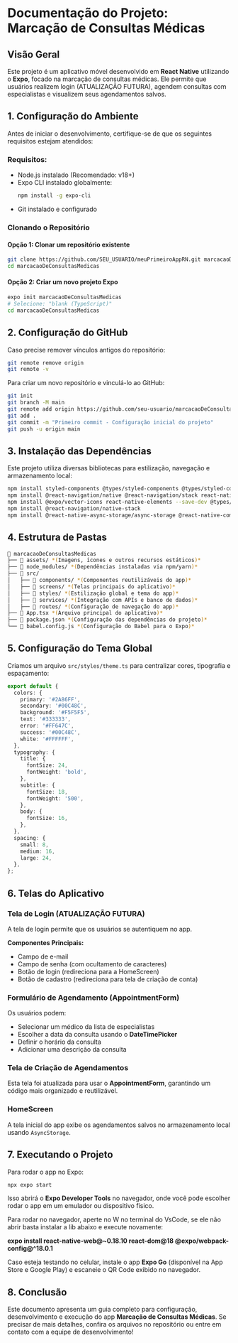 # Documentação do Projeto: Marcação de Consultas Médicas

## Visão Geral
Este projeto é um aplicativo móvel desenvolvido em **React Native** utilizando o **Expo**, focado na marcação de consultas médicas. Ele permite que usuários realizem login (ATUALIZAÇÃO FUTURA), agendem consultas com especialistas e visualizem seus agendamentos salvos.

## 1. Configuração do Ambiente
Antes de iniciar o desenvolvimento, certifique-se de que os seguintes requisitos estejam atendidos:

### Requisitos:
- Node.js instalado (Recomendado: v18+)
- Expo CLI instalado globalmente:
  ```sh
  npm install -g expo-cli
  ```
- Git instalado e configurado

### Clonando o Repositório
#### Opção 1: Clonar um repositório existente
```sh
git clone https://github.com/SEU_USUARIO/meuPrimeiroAppRN.git marcacaoDeConsultasMedicas
cd marcacaoDeConsultasMedicas
```

#### Opção 2: Criar um novo projeto Expo
```sh
expo init marcacaoDeConsultasMedicas
# Selecione: "blank (TypeScript)"
cd marcacaoDeConsultasMedicas
```

## 2. Configuração do GitHub
Caso precise remover vínculos antigos do repositório:
```sh
git remote remove origin
git remote -v
```

Para criar um novo repositório e vinculá-lo ao GitHub:
```sh
git init
git branch -M main
git remote add origin https://github.com/seu-usuario/marcacaoDeConsultasMedicas.git
git add .
git commit -m "Primeiro commit - Configuração inicial do projeto"
git push -u origin main
```

## 3. Instalação das Dependências
Este projeto utiliza diversas bibliotecas para estilização, navegação e armazenamento local:
```sh
npm install styled-components @types/styled-components @types/styled-components-react-native
npm install @react-navigation/native @react-navigation/stack react-native-screens react-native-safe-area-context react-native-gesture-handler
npm install @expo/vector-icons react-native-elements --save-dev @types/react-native-elements
npm install @react-navigation/native-stack
npm install @react-native-async-storage/async-storage @react-native-community/datetimepicker
```

## 4. Estrutura de Pastas
```sh
📂 marcacaoDeConsultasMedicas
├── 📂 assets/ *(Imagens, ícones e outros recursos estáticos)*
├── 📂 node_modules/ *(Dependências instaladas via npm/yarn)*
├── 📂 src/  
│   ├── 📂 components/ *(Componentes reutilizáveis do app)*
│   ├── 📂 screens/ *(Telas principais do aplicativo)*
│   ├── 📂 styles/ *(Estilização global e tema do app)*
│   ├── 📂 services/ *(Integração com APIs e banco de dados)*
│   ├── 📂 routes/ *(Configuração de navegação do app)*
├── 📄 App.tsx *(Arquivo principal do aplicativo)*
├── 📄 package.json *(Configuração das dependências do projeto)*
└── 📄 babel.config.js *(Configuração do Babel para o Expo)*
```

## 5. Configuração do Tema Global
Criamos um arquivo `src/styles/theme.ts` para centralizar cores, tipografia e espaçamento:
```ts
export default {
  colors: {
    primary: '#2A86FF',
    secondary: '#00C48C',
    background: '#F5F5F5',
    text: '#333333',
    error: '#FF647C',
    success: '#00C48C',
    white: '#FFFFFF',
  },
  typography: {
    title: {
      fontSize: 24,
      fontWeight: 'bold',
    },
    subtitle: {
      fontSize: 18,
      fontWeight: '500',
    },
    body: {
      fontSize: 16,
    },
  },
  spacing: {
    small: 8,
    medium: 16,
    large: 24,
  },
};
```

## 6. Telas do Aplicativo

### Tela de Login (ATUALIZAÇÃO FUTURA)
A tela de login permite que os usuários se autentiquem no app.

**Componentes Principais:**
- Campo de e-mail
- Campo de senha (com ocultamento de caracteres)
- Botão de login (redireciona para a HomeScreen)
- Botão de cadastro (redireciona para tela de criação de conta)

### Formulário de Agendamento (AppointmentForm)
Os usuários podem:
- Selecionar um médico da lista de especialistas
- Escolher a data da consulta usando o **DateTimePicker**
- Definir o horário da consulta
- Adicionar uma descrição da consulta

### Tela de Criação de Agendamentos
Esta tela foi atualizada para usar o **AppointmentForm**, garantindo um código mais organizado e reutilizável.

### HomeScreen
A tela inicial do app exibe os agendamentos salvos no armazenamento local usando `AsyncStorage`.

## 7. Executando o Projeto
Para rodar o app no Expo:
```sh
npx expo start
```
Isso abrirá o **Expo Developer Tools** no navegador, onde você pode escolher rodar o app em um emulador ou dispositivo físico.

Para rodar no navegador, aperte no W no terminal do VsCode, se ele não abrir basta instalar a lib abaixo e execute novamente:

**expo install react-native-web@~0.18.10 react-dom@18 @expo/webpack-config@^18.0.1**

Caso esteja testando no celular, instale o app **Expo Go** (disponível na App Store e Google Play) e escaneie o QR Code exibido no navegador.

## 8. Conclusão
Este documento apresenta um guia completo para configuração, desenvolvimento e execução do app **Marcação de Consultas Médicas**. Se precisar de mais detalhes, confira os arquivos no repositório ou entre em contato com a equipe de desenvolvimento!

